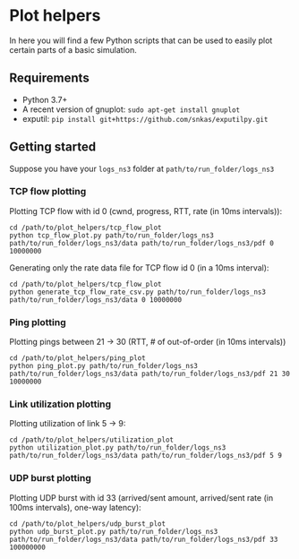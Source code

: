# Plot helpers

In here you will find a few Python scripts that can be used to easily plot certain parts of a basic simulation.

## Requirements

* Python 3.7+
* A recent version of gnuplot: `sudo apt-get install gnuplot`
* exputil: `pip install git+https://github.com/snkas/exputilpy.git`

## Getting started

Suppose you have your `logs_ns3` folder at `path/to/run_folder/logs_ns3`

### TCP flow plotting

Plotting TCP flow with id 0 (cwnd, progress, RTT, rate (in 10ms intervals)):

```
cd /path/to/plot_helpers/tcp_flow_plot
python tcp_flow_plot.py path/to/run_folder/logs_ns3 path/to/run_folder/logs_ns3/data path/to/run_folder/logs_ns3/pdf 0 10000000
```

Generating only the rate data file for TCP flow id 0 (in a 10ms interval):

```
cd /path/to/plot_helpers/tcp_flow_plot
python generate_tcp_flow_rate_csv.py path/to/run_folder/logs_ns3 path/to/run_folder/logs_ns3/data 0 10000000
```


### Ping plotting

Plotting pings between 21 -> 30 (RTT, # of out-of-order (in 10ms intervals))

```
cd /path/to/plot_helpers/ping_plot
python ping_plot.py path/to/run_folder/logs_ns3 path/to/run_folder/logs_ns3/data path/to/run_folder/logs_ns3/pdf 21 30 10000000
```


### Link utilization plotting

Plotting utilization of link 5 -> 9:
```
cd /path/to/plot_helpers/utilization_plot
python utilization_plot.py path/to/run_folder/logs_ns3 path/to/run_folder/logs_ns3/data path/to/run_folder/logs_ns3/pdf 5 9
```


### UDP burst plotting

Plotting UDP burst with id 33 (arrived/sent amount, arrived/sent rate (in 100ms intervals), one-way latency):
```
cd /path/to/plot_helpers/udp_burst_plot
python udp_burst_plot.py path/to/run_folder/logs_ns3 path/to/run_folder/logs_ns3/data path/to/run_folder/logs_ns3/pdf 33 100000000
```
